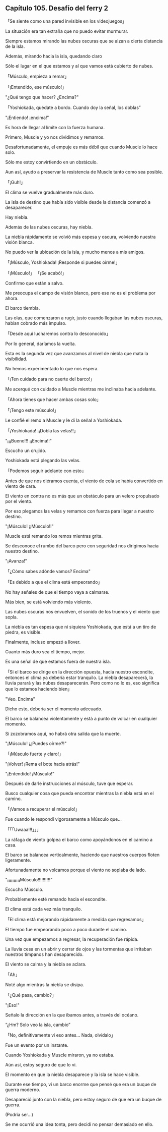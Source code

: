 
## Capítulo 105. Desafío del ferry 2


「Se siente como una pared invisible en los videojuegos」

La situación era tan extraña que no puedo evitar murmurar.

Siempre estamos mirando las nubes oscuras que se alzan a cierta distancia de la isla.

Además, mirando hacia la isla, quedando claro

Sólo el lugar en el que estamos y al que vamos está cubierto de nubes.

「Músculo, empieza a remar」

「¡Entendido, ese músculo!」

"¿Qué tengo que hacer? ¿Encima?"

「Yoshiokada, quédate a bordo. Cuando doy la señal, los doblas”

"¡Entiendo! ¡encima!"

Es hora de llegar al límite con la fuerza humana.

Primero, Muscle y yo nos dividimos y remamos.

Desafortunadamente, el empuje es más débil que cuando Muscle lo hace solo.

Sólo me estoy convirtiendo en un obstáculo.

Aun así, ayudo a preservar la resistencia de Muscle tanto como sea posible.

「¡Guh!」

El clima se vuelve gradualmente más duro.

La isla de destino que había sido visible desde la distancia comenzó a desaparecer.

Hay niebla.

Además de las nubes oscuras, hay niebla.

La niebla rápidamente se volvió más espesa y oscura, volviendo nuestra visión blanca.

No puedo ver la ubicación de la isla, y mucho menos a mis amigos.

「¡Músculo, Yoshiokada! ¡Responde si puedes oírme!」

「¡Músculo!」 「¡Se acabó!」

Confirmo que están a salvo.

Me preocupa el campo de visión blanco, pero ese no es el problema por ahora.

El barco tiembla.

Las olas, que comenzaron a rugir, justo cuando llegaban las nubes oscuras, habían cobrado más impulso.

「Desde aquí lucharemos contra lo desconocido」

Por lo general, daríamos la vuelta.

Esta es la segunda vez que avanzamos al nivel de niebla que mata la visibilidad.

No hemos experimentado lo que nos espera.

「¡Ten cuidado para no caerte del barco!」

Me acerqué con cuidado a Muscle mientras me inclinaba hacia adelante.

「Ahora tienes que hacer ambas cosas solo」

「¡Tengo este músculo!」

Le confié el remo a Muscle y le di la señal a Yoshiokada.

「¡Yoshiokada! ¡¡Dobla las velas!!」

"¡¡¡Bueno!!! ¡¡Encima!!"

Escucho un crujido.

Yoshiokada está plegando las velas.

「Podemos seguir adelante con esto」

Antes de que nos diéramos cuenta, el viento de cola se había convertido en viento de cara.

El viento en contra no es más que un obstáculo para un velero propulsado por el viento.

Por eso plegamos las velas y remamos con fuerza para llegar a nuestro destino.

"¡Músculo! ¡¡Músculo!!"

Muscle está remando los remos mientras grita.

Se desconoce el rumbo del barco pero con seguridad nos dirigimos hacia nuestro destino.

"¡Avanza!"

「¿Cómo sabes adónde vamos? Encima"

「Es debido a que el clima está empeorando」

No hay señales de que el tiempo vaya a calmarse.

Más bien, se está volviendo más violento.

Las nubes oscuras nos envuelven, el sonido de los truenos y el viento que sopla.

La niebla es tan espesa que ni siquiera Yoshiokada, que está a un tiro de piedra, es visible.

Finalmente, incluso empezó a llover.

Cuanto más duro sea el tiempo, mejor.

Es una señal de que estamos fuera de nuestra isla.

「Si el barco se dirige en la dirección opuesta, hacia nuestro escondite, entonces el clima ya debería estar tranquilo. La niebla desaparecerá, la lluvia parará y las nubes desaparecerán. Pero como no lo es, eso significa que lo estamos haciendo bien」

"Veo. Encima"

Dicho esto, debería ser el momento adecuado.

El barco se balancea violentamente y está a punto de volcar en cualquier momento.

Si zozobramos aquí, no habrá otra salida que la muerte.

"¡Músculo! ¡¿Puedes oírme?!"

「¡Músculo fuerte y claro!」

"¡Volver! ¡Rema el bote hacia atrás!”

"¡Entendido! ¡Músculo!"

Después de darle instrucciones al músculo, tuve que esperar.

Busco cualquier cosa que pueda encontrar mientras la niebla está en el camino.

「¡Vamos a recuperar el músculo!」

Fue cuando le respondí vigorosamente a Músculo que…

「「「Uwaaa!!!」」」

La ráfaga de viento golpea el barco como apoyándonos en el camino a casa.

El barco se balancea verticalmente, haciendo que nuestros cuerpos floten ligeramente.

Afortunadamente no volcamos porque el viento no soplaba de lado.

"¡¡¡¡¡¡¡¡¡¡Músculo!!!!!!!!!!"

Escucho Músculo.

Probablemente esté remando hacia el escondite.

El clima está cada vez más tranquilo.

「El clima está mejorando rápidamente a medida que regresamos」

El tiempo fue empeorando poco a poco durante el camino.

Una vez que empezamos a regresar, la recuperación fue rápida.

La lluvia cesa en un abrir y cerrar de ojos y las tormentas que irritaban nuestros tímpanos han desaparecido.

El viento se calma y la niebla se aclara.

「Ah」

Noté algo mientras la niebla se disipa.

「¿Qué pasa, cambio?」

"¡Eso!"

Señalo la dirección en la que íbamos antes, a través del océano.

“¿Hm? Solo veo la isla, cambio”

「No, definitivamente vi eso antes… Nada, olvídalo」

Fue un evento por un instante.

Cuando Yoshiokada y Muscle miraron, ya no estaba.

Aún así, estoy seguro de que lo vi.

El momento en que la niebla desaparece y la isla se hace visible.

Durante ese tiempo, vi un barco enorme que pensé que era un buque de guerra moderno.

Desapareció junto con la niebla, pero estoy seguro de que era un buque de guerra.

(Podría ser…)

Se me ocurrió una idea tonta, pero decidí no pensar demasiado en ello.